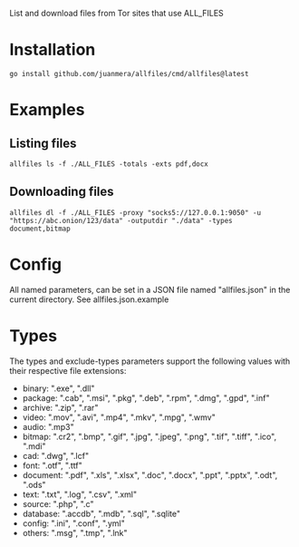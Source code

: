 List and download files from Tor sites that use ALL_FILES

# Installation
`go install github.com/juanmera/allfiles/cmd/allfiles@latest`

# Examples
## Listing files
`allfiles ls -f ./ALL_FILES -totals -exts pdf,docx`

## Downloading files
`allfiles dl -f ./ALL_FILES -proxy "socks5://127.0.0.1:9050" -u "https://abc.onion/123/data" -outputdir "./data" -types document,bitmap`

# Config
All named parameters, can be set in a JSON file named "allfiles.json" in the current directory.
See allfiles.json.example

# Types
The types and exclude-types parameters support the following values with their respective file extensions:
* binary:   ".exe", ".dll"
* package:  ".cab", ".msi", ".pkg", ".deb", ".rpm", ".dmg", ".gpd", ".inf"
* archive:  ".zip", ".rar"
* video:    ".mov", ".avi", ".mp4", ".mkv", ".mpg", ".wmv"
* audio:    ".mp3"
* bitmap:   ".cr2", ".bmp", ".gif", ".jpg", ".jpeg", ".png", ".tif", ".tiff", ".ico", ".mdi"
* cad:      ".dwg", ".lcf"
* font:     ".otf", ".ttf"
* document: ".pdf", ".xls", ".xlsx", ".doc", ".docx", ".ppt", ".pptx", ".odt", ".ods"
* text:     ".txt", ".log", ".csv", ".xml"
* source:   ".php", ".c"
* database: ".accdb", ".mdb", ".sql", ".sqlite"
* config:   ".ini", ".conf", ".yml"
* others:   ".msg", ".tmp", ".lnk"
